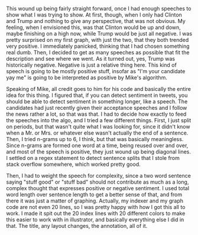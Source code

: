 This wound up being fairly straight forward, once I had enough speeches to show what I was trying to show. At first, though, when I only had Clinton and Trump and nothing to give any perspective, that was not obvious. My feeling, when I envisioned this, was that Clinton would be up and down, maybe finishing on a high now, while Trump would be just all negative. I was pretty surprised on my first graph, with just the two, that they both trended very positive. I immediately panicked, thinking that I had chosen something real dumb. Then, I decided to get as many speeches as possible that fit the description and see where we went. As it turned out, yes, Trump was historically negative. Negative is just a relative thing here. This kind of speech is going to be mostly positive stuff, insofar as "I'm your candidate yay me" is going to be interpreted as positive by Mike's algorithm.

Speaking of Mike, all credit goes to him for his code and basically the entire idea for this thing. I figured that, if you can detect sentiment in tweets, you should be able to detect sentiment in something longer, like a speech. The candidates had just recently given their acceptance speeches and I follow the news rather a lot, so that was that. I had to decide how exactly to feed the speeches into the algo, and I tried a few different things. First, I just split on periods, but that wasn't quite what I was looking for, since it didn't know when a Mr. or Mrs. or whatever else wasn't actually the end of a sentence. Then, I tried n-grams up to 6, I think, but that was basically meaningless. Since n-grams are formed one word at a time, being reused over and over, and most of the speech is positive, they just wound up being diagonal lines. I settled on a regex statement to detect sentence splits that I stole from stack overflow somewhere, which worked pretty good.

Then, I had to weight the speech for complexity, since a two word sentence saying "stuff good" or "stuff bad" should not contribute as much as a long, complex thought that expresses positive or negative sentiment. I used total word length over sentence length to get a better sense of that, and from there it was just a matter of graphing. Actually, my indexer and my graph code are not even 20 lines, so I was pretty happy with how I got this all to work. I made it spit out the 20 index lines with 20 different colors to make this easier to work with in illustrator, and basically everything else I did in that. The title, any layout changes, the annotation, all of it.
